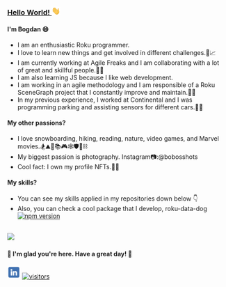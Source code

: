 ### [Hello World! <img src="https://github.com/bogdanterzea/bogdanterzea/blob/master/wave.gif" width="20px"> ](https://www.youtube.com/watch?v=u7JMhVI7taQ&ab_channel=AlanWalker) 

#### I'm Bogdan 😄
- I am an enthusiastic Roku programmer.
- I love to learn new things and get involved in different challenges.🔭📈
- I am currently working at Agile Freaks and I am collaborating with a lot of great and skillful people.🧙‍♂️
- I am also learning JS because I like web development.
- I am working in an agile methodology and I am responsible of a Roku SceneGraph project that I constantly improve and maintain.👨‍💻
- In my previous experience, I worked at Continental and I was programming parking and assisting sensors for different cars.🚗🚚

#### My other passions?
- I love snowboarding, hiking, reading, nature, video games, and Marvel movies.🏂⛰️👣📚🎮🕸️🛡️🔨⛓️
- My biggest passion is photography. Instagram📷:@bobosshots
- Cool fact: I own my profile NFTs.🐶👻

#### My skills?
- You can see my skills applied in my repositories down below 👇
- Also, you can check a cool package that I develop, roku-data-dog [![npm version](https://img.shields.io/npm/v/roku-data-dog.svg?logo=npm)](https://www.npmjs.com/package/roku-data-dog)
</br>
<a href="http://www.github.com/bogdanterzea"><img src="https://github-readme-stats.vercel.app/api?username=bogdanterzea&custom_title=Bogdan's Github status&show_icons=true&hide_border=true&title_color=d0f55e&text_color=ffffff&icon_color=e4b45c&bg_color=313245,3a2e17,3a2e17,#5b4825"/></a>

#### 👋 I'm glad you're here. Have a great day! 👋 

####
<a href="https://www.linkedin.com/in/bogdan-terzea/" target="_blank"><img src="https://github.com/bogdanterzea/bogdanterzea/blob/master/LinkedIn.png" alt="LinkedIn" width="30"></a>
<a href="http://www.github.com/bogdanterzea"> ![visitors](https://visitor-badge.glitch.me/badge?page_id=github.com/bogdanterzea&left_color=blue&right_color=yellow) </a>
